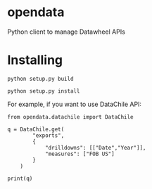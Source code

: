 # opendata
Python client to manage Datawheel APIs

# Installing
`python setup.py build`

`python setup.py install`

For example, if you want to use DataChile API:

```
from opendata.datachile import DataChile

q = DataChile.get(
        "exports",
        {
            "drilldowns": [["Date","Year"]],
            "measures": ["FOB US"]
        }
    )

print(q)
```

